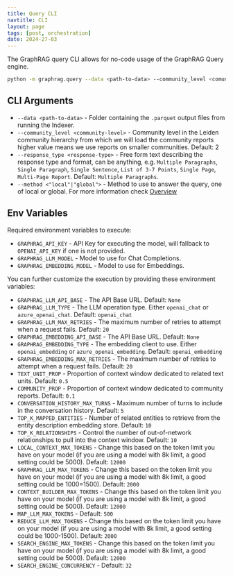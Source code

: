 ```yaml
---
title: Query CLI
navtitle: CLI
layout: page
tags: [post, orchestration]
date: 2024-27-03
---
```


The GraphRAG query CLI allows for no-code usage of the GraphRAG Query engine.

```bash
python -m graphrag.query --data <path-to-data> --community_level <comunit-level> --response_type <response-type> --method <"local"|"global"> <query>
```

## CLI Arguments

- `--data <path-to-data>` - Folder containing the `.parquet` output files from running the Indexer.
- `--community_level <community-level>` - Community level in the Leiden community hierarchy from which we will load the community reports higher value means we use reports on smaller communities. Default: 2
- `--response_type <response-type>` - Free form text describing the response type and format, can be anything, e.g. `Multiple Paragraphs`, `Single Paragraph`, `Single Sentence`, `List of 3-7 Points`, `Single Page`, `Multi-Page Report`. Default: `Multiple Paragraphs`.
- `--method <"local"|"global">` - Method to use to answer the query, one of local or global. For more information check [Overview](overview.md)

## Env Variables

Required environment variables to execute:
- `GRAPHRAG_API_KEY` - API Key for executing the model, will fallback to `OPENAI_API_KEY` if one is not provided.
- `GRAPHRAG_LLM_MODEL` - Model to use for Chat Completions.
- `GRAPHRAG_EMBEDDING_MODEL` - Model to use for Embeddings.

You can further customize the execution by providing these environment variables:

- `GRAPHRAG_LLM_API_BASE` - The API Base URL. Default: `None`
- `GRAPHRAG_LLM_TYPE` - The LLM operation type. Either `openai_chat` or `azure_openai_chat`. Default: `openai_chat`
- `GRAPHRAG_LLM_MAX_RETRIES` - The maximum number of retries to attempt when a request fails. Default: `20`
- `GRAPHRAG_EMBEDDING_API_BASE` - The API Base URL. Default: `None`
- `GRAPHRAG_EMBEDDING_TYPE` - The embedding client to use. Either `openai_embedding` or `azure_openai_embedding`. Default: `openai_embedding`
- `GRAPHRAG_EMBEDDING_MAX_RETRIES` - The maximum number of retries to attempt when a request fails. Default: `20`
- `TEXT_UNIT_PROP` - Proportion of context window dedicated to related text units. Default: `0.5`
- `COMMUNITY_PROP` - Proportion of context window dedicated to community reports. Default: `0.1`
- `CONVERSATION_HISTORY_MAX_TURNS` - Maximum number of turns to include in the conversation history. Default: `5`
- `TOP_K_MAPPED_ENTITIES` - Number of related entities to retrieve from the entity description embedding store. Default: `10`
- `TOP_K_RELATIONSHIPS` - Control the number of out-of-network relationships to pull into the context window. Default: `10`
- `LOCAL_CONTEXT_MAX_TOKENS` - Change this based on the token limit you have on your model (if you are using a model with 8k limit, a good setting could be 5000). Default: `12000`
- `GRAPHRAG_LLM_MAX_TOKENS` - Change this based on the token limit you have on your model (if you are using a model with 8k limit, a good setting could be 1000=1500). Default: `2000`
- `CONTEXT_BUILDER_MAX_TOKENS` - Change this based on the token limit you have on your model (if you are using a model with 8k limit, a good setting could be 5000). Default: `12000`
- `MAP_LLM_MAX_TOKENS` - Default: `500`
- `REDUCE_LLM_MAX_TOKENS` - Change this based on the token limit you have on your model (if you are using a model with 8k limit, a good setting could be 1000-1500). Default: `2000`
- `SEARCH_ENGINE_MAX_TOKENS` - Change this based on the token limit you have on your model (if you are using a model with 8k limit, a good setting could be 5000). Default: `12000`
- `SEARCH_ENGINE_CONCURRENCY` - Default: `32`